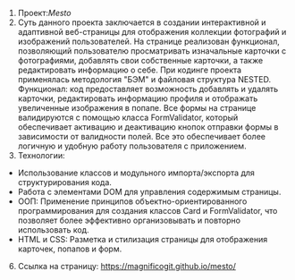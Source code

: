 1. Проект:*Mesto*
2. Суть данного проекта заключается в создании интерактивной и адаптивной веб-страницы для отображения коллекции фотографий и изображений пользователей. На странице реализован функционал, позволяющий пользователю просматривать изначальные карточки с фотографиями, добавлять свои собственные карточки, а также редактировать информацию о себе. При кодинге проекта применялась методология "БЭМ" и файловая структура NESTED.
  Функционал: код предоставляет возможность добавлять и удалять карточки, редактировать информацию профиля и отображать увеличенные изображения в попапе. Все формы на странице валидируются с помощью класса FormValidator, который обеспечивает активацию и деактивацию кнопок отправки формы в зависимости от валидности полей. Все это обеспечивает более логичную и удобную работу пользователя с приложением.
4. Технологии:
- Использование классов и модульного импорта/экспорта для структурирования кода.
- Работа с элементами DOM для управления содержимым страницы.
- ООП: Применение принципов объектно-ориентированного программирования для создания классов Card и FormValidator, что позволяет более эффективно организовывать и повторно использовать код.
- HTML и CSS: Разметка и стилизация страницы для отображения карточек, попапов и форм.
6. Ссылка на страницу: https://magnificogit.github.io/mesto/
